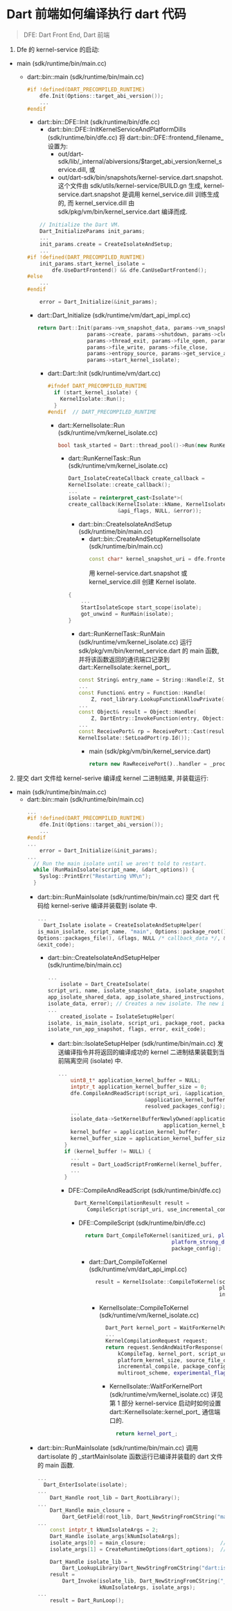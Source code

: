 # Dart 前端如何编译执行 dart 代码

> DFE: Dart Front End, Dart 前端

1. Dfe 的 kernel-service 的启动:

- main (sdk/runtime/bin/main.cc)
  - dart::bin::main (sdk/runtime/bin/main.cc)
    ```c++
    #if !defined(DART_PRECOMPILED_RUNTIME)
        dfe.Init(Options::target_abi_version());
        ...
    #endif
    ```
    - dart::bin::DFE::Init (sdk/runtime/bin/dfe.cc)
      - dart::bin::DFE::InitKernelServiceAndPlatformDills (sdk/runtime/bin/dfe.cc)
        将 dart::bin::DFE::frontend_filename_ 设置为: 
        * out/dart-sdk/lib/_internal/abiversions/$target_abi_version/kernel_service.dill,
        或
        * out/dart-sdk/bin/snapshots/kernel-service.dart.snapshot.
        这个文件由 sdk/utils/kernel-service/BUILD.gn 生成, kernel-service.dart.snapshot 是调用 kernel_service.dill 训练生成的, 而 kernel_service.dill 由 sdk/pkg/vm/bin/kernel_service.dart 编译而成.

    ```c++
        // Initialize the Dart VM.
        Dart_InitializeParams init_params;
        ...
        init_params.create = CreateIsolateAndSetup;
        ...
    #if !defined(DART_PRECOMPILED_RUNTIME)
        init_params.start_kernel_isolate =
            dfe.UseDartFrontend() && dfe.CanUseDartFrontend();
    #else
        ...
    #endif

        error = Dart_Initialize(&init_params);
    ```
    - dart::Dart_Initialize (sdk/runtime/vm/dart_api_impl.cc)
        ```c++
        return Dart::Init(params->vm_snapshot_data, params->vm_snapshot_instructions,
                        params->create, params->shutdown, params->cleanup,
                        params->thread_exit, params->file_open, params->file_read,
                        params->file_write, params->file_close,
                        params->entropy_source, params->get_service_assets,
                        params->start_kernel_isolate);
        ```
      - dart::Dart::Init (sdk/runtime/vm/dart.cc)
        ```c++
        #ifndef DART_PRECOMPILED_RUNTIME
          if (start_kernel_isolate) {
            KernelIsolate::Run();
          }
        #endif  // DART_PRECOMPILED_RUNTIME
        ```
        - dart::KernelIsolate::Run (sdk/runtime/vm/kernel_isolate.cc)
          ```c++
          bool task_started = Dart::thread_pool()->Run(new RunKernelTask());
          ```
          - dart::RunKernelTask::Run (sdk/runtime/vm/kernel_isolate.cc)
            ```c++
            Dart_IsolateCreateCallback create_callback =
            KernelIsolate::create_callback();
            ...
            isolate = reinterpret_cast<Isolate*>(
            create_callback(KernelIsolate::kName, KernelIsolate::kName, NULL, NULL,
                            &api_flags, NULL, &error));
            ```
            - dart::bin::CreateIsolateAndSetup (sdk/runtime/bin/main.cc)
              - dart::bin::CreateAndSetupKernelIsolate (sdk/runtime/bin/main.cc)
                ```c++
                const char* kernel_snapshot_uri = dfe.frontend_filename();
                ```
                用 kernel-service.dart.snapshot 或 kernel_service.dill 创建 Kernel isolate.

            ```c++
            {
                ...
                StartIsolateScope start_scope(isolate);
                got_unwind = RunMain(isolate);
            }
            ```
            - dart::RunKernelTask::RunMain (sdk/runtime/vm/kernel_isolate.cc)
            运行 sdk/pkg/vm/bin/kernel_service.dart 的 main 函数, 并将该函数返回的通讯端口记录到 dart::KernelIsolate::kernel_port_.
              ```c++
              const String& entry_name = String::Handle(Z, String::New("main"));
              ...
              const Function& entry = Function::Handle(
                  Z, root_library.LookupFunctionAllowPrivate(entry_name));
              ...
              const Object& result = Object::Handle(
                  Z, DartEntry::InvokeFunction(entry, Object::empty_array()));
              ...
              const ReceivePort& rp = ReceivePort::Cast(result);
              KernelIsolate::SetLoadPort(rp.Id());
              ```
              - main (sdk/pkg/vm/bin/kernel_service.dart)
                ```dart
                return new RawReceivePort()..handler = _processLoadRequest;
                ```

2. 提交 dart 文件给 kernel-serive 编译成 kernel 二进制结果, 并装载运行:

- main (sdk/runtime/bin/main.cc)
  - dart::bin::main (sdk/runtime/bin/main.cc)
    ```c++
    ...
    #if !defined(DART_PRECOMPILED_RUNTIME)
        dfe.Init(Options::target_abi_version());
        ...
    #endif
    ...
        error = Dart_Initialize(&init_params);
    ...
      // Run the main isolate until we aren't told to restart.
      while (RunMainIsolate(script_name, &dart_options)) {
        Syslog::PrintErr("Restarting VM\n");
      }
    ```
    - dart::bin::RunMainIsolate (sdk/runtime/bin/main.cc)
    提交 dart 代码给 kernel-serive 编译并装载到 isolate 中.
      ```c++
      ...
        Dart_Isolate isolate = CreateIsolateAndSetupHelper(
      is_main_isolate, script_name, "main", Options::package_root(),
      Options::packages_file(), &flags, NULL /* callback_data */, &error,
      &exit_code);
      ```
      - dart::bin::CreateIsolateAndSetupHelper (sdk/runtime/bin/main.cc)
        ```c++
        ...
            isolate = Dart_CreateIsolate(
        script_uri, name, isolate_snapshot_data, isolate_snapshot_instructions,
        app_isolate_shared_data, app_isolate_shared_instructions, flags,
        isolate_data, error); // Creates a new isolate. The new isolate becomes the current isolate.
        ...
            created_isolate = IsolateSetupHelper(
        isolate, is_main_isolate, script_uri, package_root, packages_config,
        isolate_run_app_snapshot, flags, error, exit_code);
        ```
        - dart::bin::IsolateSetupHelper (sdk/runtime/bin/main.cc)
        发送编译指令并将返回的编译成功的 kernel 二进制结果装载到当前隔离空间 (isolate) 中.
          ```c++
          ...
              uint8_t* application_kernel_buffer = NULL;
              intptr_t application_kernel_buffer_size = 0;
              dfe.CompileAndReadScript(script_uri, &application_kernel_buffer,
                                      &application_kernel_buffer_size, error, exit_code,
                                      resolved_packages_config);
              ...
              isolate_data->SetKernelBufferNewlyOwned(application_kernel_buffer,
                                            application_kernel_buffer_size);
              kernel_buffer = application_kernel_buffer;
              kernel_buffer_size = application_kernel_buffer_size;
            }
            if (kernel_buffer != NULL) {
              ...
              result = Dart_LoadScriptFromKernel(kernel_buffer, kernel_buffer_size);
              ...
            }
          ```
          - DFE::CompileAndReadScript (sdk/runtime/bin/dfe.cc)
            ```c++
              Dart_KernelCompilationResult result =
                  CompileScript(script_uri, use_incremental_compiler(), package_config);
            ```
            - DFE::CompileScript (sdk/runtime/bin/dfe.cc)
              ```c++
                return Dart_CompileToKernel(sanitized_uri, platform_strong_dill_,
                                            platform_strong_dill_size_, incremental,
                                            package_config);
              ```
              - dart::Dart_CompileToKernel (sdk/runtime/vm/dart_api_impl.cc)
                ```c++
                  result = KernelIsolate::CompileToKernel(script_uri, platform_kernel,
                                                          platform_kernel_size, 0, NULL,
                                                          incremental_compile, package_config);
                ```
                - KernelIsolate::CompileToKernel (sdk/runtime/vm/kernel_isolate.cc)
                  ```c++
                    Dart_Port kernel_port = WaitForKernelPort();
                    ...
                    KernelCompilationRequest request;
                    return request.SendAndWaitForResponse(
                        kCompileTag, kernel_port, script_uri, platform_kernel,
                        platform_kernel_size, source_file_count, source_files,
                        incremental_compile, package_config, multiroot_filepaths,
                        multiroot_scheme, experimental_flags_);
                  ```
                  - KernelIsolate::WaitForKernelPort (sdk/runtime/vm/kernel_isolate.cc)
                  详见第 1 部分 kernel-service 启动时如何设置 dart::KernelIsolate::kernel_port_ 通信端口的.
                    ```c++
                      return kernel_port_;
                    ```
    - dart::bin::RunMainIsolate (sdk/runtime/bin/main.cc)
    调用 dart:isolate 的 _startMainIsolate 函数运行已编译并装载的 dart 文件的 main 函数.
      ```c++
      ...
        Dart_EnterIsolate(isolate);
      ...
          Dart_Handle root_lib = Dart_RootLibrary();
      ...
          Dart_Handle main_closure =
              Dart_GetField(root_lib, Dart_NewStringFromCString("main"));
      ...
          const intptr_t kNumIsolateArgs = 2;
          Dart_Handle isolate_args[kNumIsolateArgs];
          isolate_args[0] = main_closure;                        // entryPoint
          isolate_args[1] = CreateRuntimeOptions(dart_options);  // args

          Dart_Handle isolate_lib =
              Dart_LookupLibrary(Dart_NewStringFromCString("dart:isolate"));
          result =
              Dart_Invoke(isolate_lib, Dart_NewStringFromCString("_startMainIsolate"),
                          kNumIsolateArgs, isolate_args);
      ...
          result = Dart_RunLoop();
      ```


